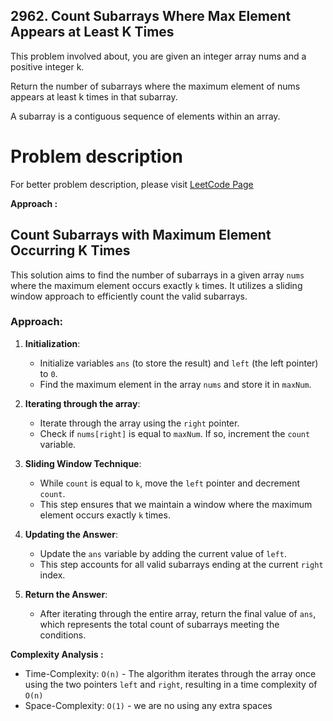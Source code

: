 ## 2962. Count Subarrays Where Max Element Appears at Least K Times

This problem involved about, you are given an integer array nums and a positive integer k. <br/>

Return the number of subarrays where the maximum element of nums appears at least k times in that subarray.

A subarray is a contiguous sequence of elements within an array.

# Problem description

For better problem description, please visit [LeetCode Page](https://leetcode.com/problems/count-subarrays-where-max-element-appears-at-least-k-times/description/)

**Approach :**<br/>

## Count Subarrays with Maximum Element Occurring K Times

This solution aims to find the number of subarrays in a given array `nums` where the maximum element occurs exactly `k` times. It utilizes a sliding window approach to efficiently count the valid subarrays.

### Approach:

1. **Initialization**:

    - Initialize variables `ans` (to store the result) and `left` (the left pointer) to `0`.
    - Find the maximum element in the array `nums` and store it in `maxNum`.

2. **Iterating through the array**:

    - Iterate through the array using the `right` pointer.
    - Check if `nums[right]` is equal to `maxNum`. If so, increment the `count` variable.

3. **Sliding Window Technique**:

    - While `count` is equal to `k`, move the `left` pointer and decrement `count`.
    - This step ensures that we maintain a window where the maximum element occurs exactly `k` times.

4. **Updating the Answer**:

    - Update the `ans` variable by adding the current value of `left`.
    - This step accounts for all valid subarrays ending at the current `right` index.

5. **Return the Answer**:
    - After iterating through the entire array, return the final value of `ans`, which represents the total count of subarrays meeting the conditions.

**Complexity Analysis :**<br/>

-   Time-Complexity: `O(n)` - The algorithm iterates through the array once using the two pointers `left` and `right`, resulting in a time complexity of `O(n)`
-   Space-Complexity: `O(1)` - we are no using any extra spaces
